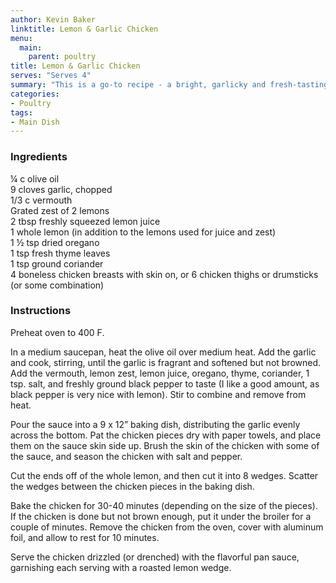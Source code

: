 ```yaml
---
author: Kevin Baker
linktitle: Lemon & Garlic Chicken
menu:
  main:
    parent: poultry
title: Lemon & Garlic Chicken
serves: "Serves 4"
summary: "This is a go-to recipe - a bright, garlicky and fresh-tasting dinner that you’ll have on the table in under an hour. The sauce has a lot of flavor, so you really just need some steamed rice and a simple vegetable to round out the plate."
categories:
- Poultry
tags:
- Main Dish
---
```

### Ingredients

<div class="ingredient-list">

¼ c olive oil  
9 cloves garlic, chopped  
1/3 c vermouth  
Grated zest of 2 lemons  
2 tbsp freshly squeezed lemon juice  
1 whole lemon (in addition to the lemons used for juice and zest)  
1 ½ tsp dried oregano  
1 tsp fresh thyme leaves  
1 tsp ground coriander  
4 boneless chicken breasts with skin on, or 6 chicken thighs or drumsticks (or some combination)  

</div>

### Instructions
Preheat oven to 400 F.

In a medium saucepan, heat the olive oil over medium heat. Add the garlic and cook, stirring, until the garlic is fragrant and softened but not browned. Add the vermouth, lemon zest, lemon juice, oregano, thyme, coriander, 1 tsp. salt, and freshly ground black pepper to taste (I like a good amount, as black pepper is very nice with lemon).  Stir to combine and remove from heat.

Pour the sauce into a 9 x 12” baking dish, distributing the garlic evenly across the bottom.  Pat the chicken pieces dry with paper towels, and place them on the sauce skin side up. Brush the skin of the chicken with some of the sauce, and season the chicken with salt and pepper.

Cut the ends off of the whole lemon, and then cut it into 8 wedges.  Scatter the wedges between the chicken pieces in the baking dish.

Bake the chicken for 30-40 minutes (depending on the size of the pieces). If the chicken is done but not brown enough, put it under the broiler for a couple of minutes. Remove the chicken from the oven, cover with aluminum foil, and allow to rest for 10 minutes. 

Serve the chicken drizzled (or drenched) with the flavorful pan sauce, garnishing each serving with a roasted lemon wedge.